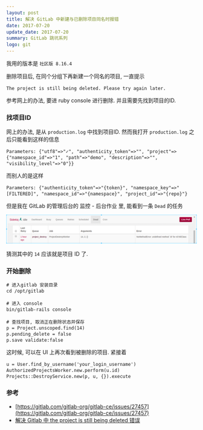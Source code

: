 ```yaml
---
layout: post
title: 解决 GitLab 中新建与已删除项目同名时报错
date: 2017-07-20
update_date: 2017-07-20
summary: GitLab 跳坑系列
logo: git
---
```


我用的版本是 `社区版 8.16.4`

删除项目后, 在同个分组下再新建一个同名的项目, 一直提示
```
The project is still being deleted. Please try again later.
```

参考网上的办法, 要进 ruby console 进行删除. 并且需要先找到项目的ID.

### 找项目ID
网上的办法, 是从 `production.log` 中找到项目ID. 然而我打开 `production.log` 之后只能看到这样的信息
```
Parameters: {"utf8"=>"✓", "authenticity_token"=>"", "project"=>{"namespace_id"=>"1", "path"=>"demo", "description"=>"", "visibility_level"=>"0"}}
```
而别人的是这样
```
Parameters: {"authenticity_token"=>"{token}", "namespace_key"=>"[FILTERED]", "namespace_id"=>"{namespace}", "project_id"=>"{repo}"}
```

但是我在 GitLab 的管理后台的 监控 - 后台作业 里, 能看到一条 `Dead` 的任务

![Dead Job](/assets/img/DeepinScrot-0059.png)

猜测其中的 `14` 应该就是项目 ID 了.

### 开始删除
```
# 进入gitlab 安装目录
cd /opt/gitlab

# 进入 console
bin/gitlab-rails console

# 查找项目, 取消正在删除状态并保存
p = Project.unscoped.find(14)
p.pending_delete = false
p.save validate:false
```

这时候, 可以在 UI 上再次看到被删除的项目. 紧接着

```
u = User.find_by_username('your_login_username')
AuthorizedProjectsWorker.new.perform(u.id)
Projects::DestroyService.new(p, u, {}).execute
```

### 参考
* [https://gitlab.com/gitlab-org/gitlab-ce/issues/27457](https://gitlab.com/gitlab-org/gitlab-ce/issues/27457)
* [解决 Gitlab 中 the project is still being deleted 错误](https://www.himysql.com/post/resovling-the-project-is-still-being-deleted-in-gitlab/)
